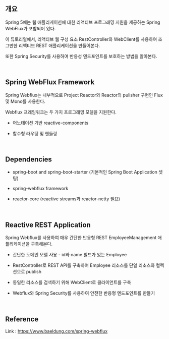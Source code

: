 ## 개요

Spring 5에는 웹 애플리케이션에 대한 리액티브 프로그래밍 지원을 제공하는 Spring WebFlux가 포함되어 있다.

이 튜토리얼에서, 리액티브 웹 구성 요소 RestController와 WebClient를 사용하여 조그만한 리액티브 REST 애플리케이션을 만들어본다.

또한 Spring Security를 사용하여 반응성 엔드포인트를 보호하는 방법을 알아본다.

<br>

## Spring WebFlux Framework

Spring Webflux는 내부적으로 Project Reactor와 Reactor의 pulisher 구현인 Flux 및 Mono를 사용한다.

Webflux 프레임워크는 두 가지 프로그래밍 모델을 지원한다.

- 어노테이션 기반 reactive-components

- 함수형 라우팅 및 핸들링

<br>

## Dependencies

- spring-boot and spring-boot-starter (기본적인 Spring Boot Application 셋팅)

- spring-webflux framework

- reactor-core (reactive streams과 reactor-netty 필요)

<br>

## Reactive REST Application

Spring Webflux를 사용하여 매우 간단한 반응형 REST EmployeeManagement 애플리케이션을 구축해본다.

- 간단한 도메인 모델 사용 - id와 name 필드가 있는 Employee

- RestController로 REST API를 구축하여 Employee 리소스를 단일 리소스와 컬렉션으로 publish

- 동일한 리소스를 검색하기 위해 WebClient로 클라이언트를 구축

- Webflux와 Spring Security를 사용하여 안전한 반응형 엔드포인트를 만들기

<br>

## Reference

Link : https://www.baeldung.com/spring-webflux